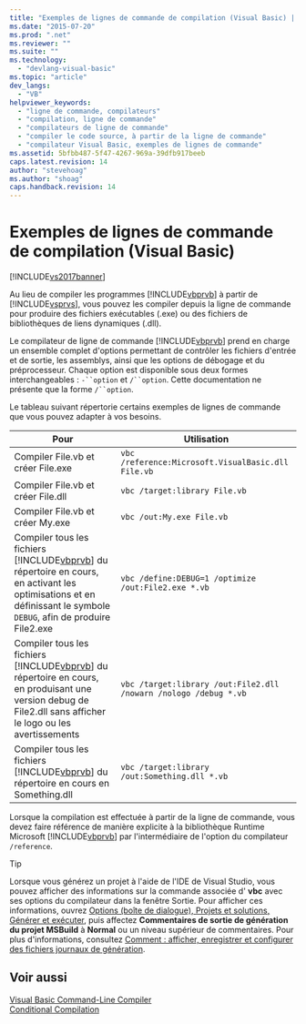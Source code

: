 ```yaml
---
title: "Exemples de lignes de commande de compilation (Visual Basic) | Microsoft Docs"
ms.date: "2015-07-20"
ms.prod: ".net"
ms.reviewer: ""
ms.suite: ""
ms.technology: 
  - "devlang-visual-basic"
ms.topic: "article"
dev_langs: 
  - "VB"
helpviewer_keywords: 
  - "ligne de commande, compilateurs"
  - "compilation, ligne de commande"
  - "compilateurs de ligne de commande"
  - "compiler le code source, à partir de la ligne de commande"
  - "compilateur Visual Basic, exemples de lignes de commande"
ms.assetid: 5bfbb487-5f47-4267-969a-39dfb917beeb
caps.latest.revision: 14
author: "stevehoag"
ms.author: "shoag"
caps.handback.revision: 14
---
```

# Exemples de lignes de commande de compilation (Visual Basic)
[!INCLUDE[vs2017banner](../../../visual-basic/includes/vs2017banner.md)]

Au lieu de compiler les programmes [!INCLUDE[vbprvb](../../../csharp/programming-guide/concepts/linq/includes/vbprvb-md.md)] à partir de [!INCLUDE[vsprvs](../../../csharp/includes/vsprvs-md.md)], vous pouvez les compiler depuis la ligne de commande pour produire des fichiers exécutables \(.exe\) ou des fichiers de bibliothèques de liens dynamiques \(.dll\).  
  
 Le compilateur de ligne de commande [!INCLUDE[vbprvb](../../../csharp/programming-guide/concepts/linq/includes/vbprvb-md.md)] prend en charge un ensemble complet d'options permettant de contrôler les fichiers d'entrée et de sortie, les assemblys, ainsi que les options de débogage et du préprocesseur.  Chaque option est disponible sous deux formes interchangeables : `-``option` et `/``option`.  Cette documentation ne présente que la forme `/``option`.  
  
 Le tableau suivant répertorie certains exemples de lignes de commande que vous pouvez adapter à vos besoins.  
  
|Pour|Utilisation|  
|----------|-----------------|  
|Compiler File.vb et créer File.exe|`vbc /reference:Microsoft.VisualBasic.dll File.vb`|  
|Compiler File.vb et créer File.dll|`vbc /target:library File.vb`|  
|Compiler File.vb et créer My.exe|`vbc /out:My.exe File.vb`|  
|Compiler tous les fichiers [!INCLUDE[vbprvb](../../../csharp/programming-guide/concepts/linq/includes/vbprvb-md.md)] du répertoire en cours, en activant les optimisations et en définissant le symbole `DEBUG`, afin de produire File2.exe|`vbc /define:DEBUG=1 /optimize /out:File2.exe *.vb`|  
|Compiler tous les fichiers [!INCLUDE[vbprvb](../../../csharp/programming-guide/concepts/linq/includes/vbprvb-md.md)] du répertoire en cours, en produisant une version debug de File2.dll sans afficher le logo ou les avertissements|`vbc /target:library /out:File2.dll /nowarn /nologo /debug *.vb`|  
|Compiler tous les fichiers [!INCLUDE[vbprvb](../../../csharp/programming-guide/concepts/linq/includes/vbprvb-md.md)] du répertoire en cours en Something.dll|`vbc /target:library /out:Something.dll *.vb`|  
  
 Lorsque la compilation est effectuée à partir de la ligne de commande, vous devez faire référence de manière explicite à la bibliothèque Runtime Microsoft [!INCLUDE[vbprvb](../../../csharp/programming-guide/concepts/linq/includes/vbprvb-md.md)] par l'intermédiaire de l'option du compilateur `/reference`.  
  
> [!TIP]
>  Lorsque vous générez un projet à l'aide de l'IDE de Visual Studio, vous pouvez afficher des informations sur la commande associée d' **vbc** avec ses options du compilateur dans la fenêtre Sortie.  Pour afficher ces informations, ouvrez [Options \(boîte de dialogue\), Projets et solutions, Générer et exécuter](/visual-studio/ide/reference/options-dialog-box-projects-and-solutions-build-and-run), puis affectez **Commentaires de sortie de génération du projet MSBuild** à **Normal** ou un niveau supérieur de commentaires.  Pour plus d'informations, consultez [Comment : afficher, enregistrer et configurer des fichiers journaux de génération](../Topic/How%20to:%20View,%20Save,%20and%20Configure%20Build%20Log%20Files.md).  
  
## Voir aussi  
 [Visual Basic Command\-Line Compiler](../../../visual-basic/reference/command-line-compiler/index.md)   
 [Conditional Compilation](../../../visual-basic/programming-guide/program-structure/conditional-compilation.md)